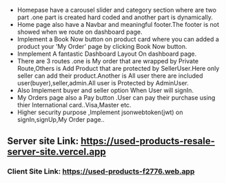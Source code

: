 * Homepase have a carousel slider and category section where are two part .one part is created hard coded and another part is dynamically.
* Home page also have a Navbar and meaningful footer.The footer is not showed when we route on dashboard page.
* Implement a Book Now button on product card where you can added a product your 'My Order' page by clicking Book Now button.
*  Inmplement A fantastic Dashboard Layout On dashboard page.
* There are 3 routes .one is My order that are wrapped by Private Route,Others is Add Product that are protected by SellerUser.Here only seller can add their product.Another is All user there are included user(buyer),seller,admin.All user is Protected by AdminUser.
* Also Implement buyer and seller option When User will signIn.
* My Orders page also a Pay button .User can pay their purchase using thier International card..Visa,Master etc.
* Higher security purpose ,Implement jsonwebtoken(jwt) on signIn,signUp,My Order page..

## Server site Link: https://used-products-resale-server-site.vercel.app
### Client Site Link: https://used-products-f2776.web.app

